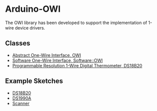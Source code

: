 # Arduino-OWI
The OWI library has been developed to support the implementation of
1-wire device drivers.

## Classes

* [Abstract One-Wire Interface, OWI](./src/OWI.h)
* [Software One-Wire Interface, Software::OWI](./src/Software/OWI.h)
* [Programmable Resolution 1-Wire Digital Thermometer, DS18B20](./src/DS18B20.h)

## Example Sketches

* [DS18B20](./examples/DS18B20)
* [DS1990A](./examples/DS1990A)
* [Scanner](./examples/Scanner)
